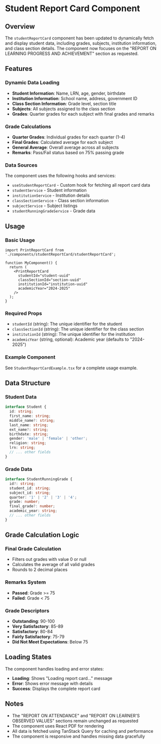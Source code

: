 # Student Report Card Component

## Overview

The `studentReportCard` component has been updated to dynamically fetch and display student data, including grades, subjects, institution information, and class section details. The component now focuses on the "REPORT ON LEARNING PROGRESS AND ACHIEVEMENT" section as requested.

## Features

### Dynamic Data Loading
- **Student Information**: Name, LRN, age, gender, birthdate
- **Institution Information**: School name, address, government ID
- **Class Section Information**: Grade level, section title
- **Subjects**: All subjects assigned to the class section
- **Grades**: Quarter grades for each subject with final grades and remarks

### Grade Calculations
- **Quarter Grades**: Individual grades for each quarter (1-4)
- **Final Grades**: Calculated average for each subject
- **General Average**: Overall average across all subjects
- **Remarks**: Pass/Fail status based on 75% passing grade

### Data Sources
The component uses the following hooks and services:
- `useStudentReportCard` - Custom hook for fetching all report card data
- `studentService` - Student information
- `institutionService` - Institution details
- `classSectionService` - Class section information
- `subjectService` - Subject listings
- `studentRunningGradeService` - Grade data

## Usage

### Basic Usage
```tsx
import PrintReportCard from './components/studentReportCard/studentReportCard';

function MyComponent() {
  return (
    <PrintReportCard
      studentId="student-uuid"
      classSectionId="section-uuid"
      institutionId="institution-uuid"
      academicYear="2024-2025"
    />
  );
}
```

### Required Props
- `studentId` (string): The unique identifier for the student
- `classSectionId` (string): The unique identifier for the class section
- `institutionId` (string): The unique identifier for the institution
- `academicYear` (string, optional): Academic year (defaults to "2024-2025")

### Example Component
See `StudentReportCardExample.tsx` for a complete usage example.

## Data Structure

### Student Data
```typescript
interface Student {
  id: string;
  first_name: string;
  middle_name?: string;
  last_name: string;
  ext_name?: string;
  birthdate: string;
  gender: 'male' | 'female' | 'other';
  religion: string;
  lrn: string;
  // ... other fields
}
```

### Grade Data
```typescript
interface StudentRunningGrade {
  id?: string;
  student_id: string;
  subject_id: string;
  quarter: '1' | '2' | '3' | '4';
  grade: number;
  final_grade?: number;
  academic_year: string;
  // ... other fields
}
```

## Grade Calculation Logic

### Final Grade Calculation
- Filters out grades with value 0 or null
- Calculates the average of all valid grades
- Rounds to 2 decimal places

### Remarks System
- **Passed**: Grade >= 75
- **Failed**: Grade < 75

### Grade Descriptors
- **Outstanding**: 90-100
- **Very Satisfactory**: 85-89
- **Satisfactory**: 80-84
- **Fairly Satisfactory**: 75-79
- **Did Not Meet Expectations**: Below 75

## Loading States

The component handles loading and error states:
- **Loading**: Shows "Loading report card..." message
- **Error**: Shows error message with details
- **Success**: Displays the complete report card

## Notes

- The "REPORT ON ATTENDANCE" and "REPORT ON LEARNER'S OBSERVED VALUES" sections remain unchanged as requested
- The component uses React PDF for rendering
- All data is fetched using TanStack Query for caching and performance
- The component is responsive and handles missing data gracefully 